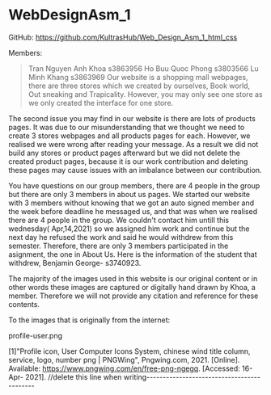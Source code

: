 # WebDesignAsm_1
GitHub: https://github.com/KultrasHub/Web_Design_Asm_1_html_css

Members:
>Tran Nguyen Anh Khoa s3863956
>Ho Buu Quoc Phong s3803566
>Lu Minh Khang s3863969
Our website is a shopping mall webpages, there are three stores which we created by ourselves, Book world, Out sneaking and Trapicality. However, you may only see one store as we only created the interface for one store.

The second issue you may find in our website is there are lots of products pages. It was due to our misunderstanding that we thought we need to create 3 stores webpages and all products pages for each. However, we realised we were wrong after reading your message. As a result we did not build any stores or product pages afterward but we did not delete the created product pages, because it is our work contribution and deleting these pages may cause issues with an imbalance between our contribution.

You have questions on our group members, there are 4 people in the group but there are only 3 members in about us pages. We started our website with 3 members without knowing that we got an auto signed member and the week before deadline he messaged us, and that was when we realised there are 4 people in the group. We couldn't contact him untill this wednesday( Apr,14,2021) so we assigned him work and continue but the next day he refused the work and said he would withdrew from this semester. Therefore, there are only 3 members participated in the asignment, the one in About Us. Here is the information of the student that withdrew, Benjamin George- s3740923.

The majority of the images used in this website is our original content or in other words these images are captured or digitally hand drawn by Khoa, a member. Therefore we will not provide any citation and reference for these contents.

To the images that is originally from the internet:

profile-user.png

[1]"Profile icon, User Computer Icons System, chinese wind title column, service, logo, number png | PNGWing", Pngwing.com, 2021. [Online]. Available: https://www.pngwing.com/en/free-png-ngegq. [Accessed: 16- Apr- 2021].
//delete this line when writing-------------------------------------------

